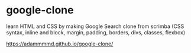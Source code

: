 # google-clone
learn HTML and CSS by making Google Search clone from scrimba (CSS syntax, inline and block, margin, padding, borders, divs, classes, flexbox)

https://adammmmd.github.io/google-clone/
